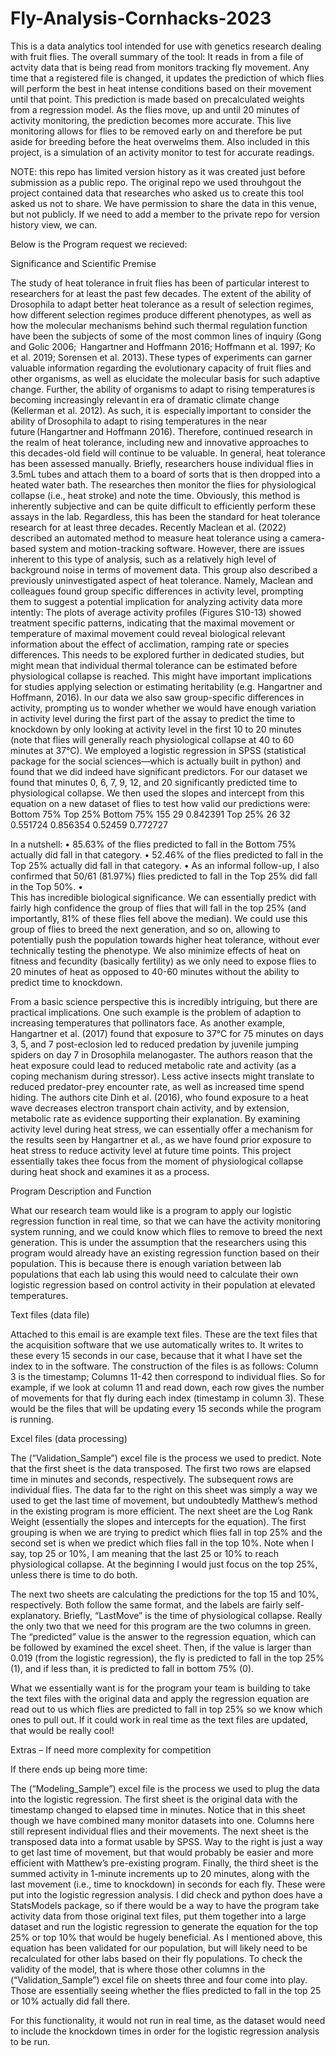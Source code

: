 # Fly-Analysis-Cornhacks-2023

This is a data analytics tool intended for use with genetics research dealing with fruit flies. 
The overall summary of the tool: 
It reads in from a file of actvity data that is being read from monitors tracking fly movement. Any time that a registered file is changed, it updates the 
prediction of which flies will perform the best in heat intense conditions based on their movement until that point. This prediction is made based on
precalculated weights from a regression model. As the flies move, up and until 20 minutes of activity monitoring, the prediction becomes more accurate. This 
live monitoring allows for flies to be removed early on and therefore be put aside for breeding before the heat overwelms them. Also included in this project,
is a simulation of an activity monitor to test for accurate readings.

NOTE: this repo has limited version history as it was created just before submission as a public repo. The original repo we used throuhgout the project
contained data that researches who asked us to create this tool asked us not to share. We have permission to share the data in this venue, but not publicly.
If we need to add a member to the private repo for version history view, we can.

Below is the Program request we recieved:

Significance and Scientific Premise

The study of heat tolerance in fruit flies has been of particular interest to researchers for at least the past few decades. The extent of the ability of 
Drosophila to adapt better heat tolerance as a result of selection regimes, how different selection regimes produce different phenotypes, as well as how the 
molecular mechanisms behind such thermal regulation function have been the subjects of some of the most common lines of inquiry (Gong and Golic 2006; 
Hangartner and Hoffmann 2016; Hoffmann et al. 1997; Ko et al. 2019; Sorensen et al. 2013). These types of experiments can garner valuable information regarding 
the evolutionary capacity of fruit flies and other organisms, as well as elucidate the molecular basis for such adaptive change. Further, the ability of 
organisms to adapt to rising temperatures is becoming increasingly relevant in era of dramatic climate change (Kellerman et al. 2012). As such, it is 
especially important to consider the ability of Drosophila to adapt to rising temperatures in the near future (Hangartner and Hoffmann 2016). Therefore, 
continued research in the realm of heat tolerance, including new and innovative approaches to this decades-old field will continue to be valuable. 
In general, heat tolerance has been assessed manually. Briefly, researchers house individual flies in 3.5mL tubes and attach them to a board of sorts that is 
then dropped into a heated water bath. The researches then monitor the flies for physiological collapse (i.e., heat stroke) and note the time. Obviously, this 
method is inherently subjective and can be quite difficult to efficiently perform these assays in the lab. Regardless, this has been the standard for heat 
tolerance research for at least three decades. 
Recently Maclean et al. (2022) described an automated method to measure heat tolerance using a camera-based system and motion-tracking software. However, there 
are issues inherent to this type of analysis, such as a relatively high level of background noise in terms of movement data. This group also described a 
previously uninvestigated aspect of heat tolerance. Namely, Maclean and colleagues found group specific differences in activity level, prompting them to 
suggest a potential implication for analyzing activity data more intently:
The plots of average activity profiles (Figures S10-13) showed treatment specific patterns, indicating that the maximal movement or temperature of maximal 
movement could reveal biological relevant information about the effect of acclimation, ramping rate or species differences. This needs to be explored further 
in dedicated studies, but might mean that individual thermal tolerance can be estimated before physiological collapse is reached. This might have important 
implications for studies applying selection or estimating heritability (e.g. Hangartner and Hoffmann, 2016).
In our data we also saw group-specific differences in activity, prompting us to wonder whether we would have enough variation in activity level during the 
first part of the assay to predict the time to knockdown by only looking at activity level in the first 10 to 20 minutes (note that flies will generally reach 
physiological collapse at 40 to 60 minutes at 37°C). We employed a logistic regression in SPSS (statistical package for the social sciences—which is actually 
built in python) and found that we did indeed have significant predictors. For our dataset we found that minutes 0, 6, 7, 9, 12, and 20 significantly predicted 
time to physiological collapse. We then used the slopes and intercept from this equation on a new dataset of flies to test how valid our predictions were:
	Bottom 75%	Top 25%	
Bottom 75%	155	29	0.842391
Top 25%	26	32	0.551724
	0.856354	0.52459	0.772727
 
In a nutshell:
•	85.63% of the flies predicted to fall in the Bottom 75% actually did fall in that category.
•	52.46% of the flies predicted to fall in the Top 25% actually did fall in that category.
•	As an informal follow-up, I also confirmed that 50/61 (81.97%) flies predicted to fall in the Top 25% did fall in the Top 50%.
•	
This has incredible biological significance. We can essentially predict with fairly high confidence the group of flies that will fall in the top 25% 
(and importantly, 81% of these flies fell above the median). We could use this group of flies to breed the next generation, and so on, allowing to potentially 
push the population towards higher heat tolerance, without ever technically testing the phenotype. We also minimize effects of heat on fitness and fecundity 
(basically fertility) as we only need to expose flies to 20 minutes of heat as opposed to 40-60 minutes without the ability to predict time to knockdown.

From a basic science perspective this is incredibly intriguing, but there are practical implications. One such example is the problem of adaption to increasing 
temperatures that pollinators face. As another example, Hangartner et al. (2017) found that exposure to 37°C for 75 minutes on days 3, 5, and 7 post-eclosion 
led to reduced predation by juvenile jumping spiders on day 7 in Drosophila melanogaster. The authors reason that the heat exposure could lead to reduced 
metabolic rate and activity (as a coping mechanism during stressor). Less active insects might translate to reduced predator-prey encounter rate, as well as 
increased time spend hiding. The authors cite Dinh et al. (2016), who found exposure to a heat wave decreases electron transport chain activity, and by 
extension, metabolic rate as evidence supporting their explanation. By examining activity level during heat stress, we can essentially offer a mechanism for 
the results seen by Hangartner et al., as we have found prior exposure to heat stress to reduce activity level at future time points. This project essentially 
takes thee focus from the moment of physiological collapse during heat shock and examines it as a process.

Program Description and Function

What our research team would like is a program to apply our logistic regression function in real time, so that we can have the activity monitoring system 
running, and we could know which flies to remove to breed the next generation. This is under the assumption that the researchers using this program would 
already have an existing regression function based on their population. This is because there is enough variation between lab populations that each lab using
this would need to calculate their own logistic regression based on control activity in their population at elevated temperatures. 


Text files (data file)

Attached to this email is are example text files. These are the text files that the acquisition software that we use automatically writes to. It writes to 
these every 15 seconds in our case, because that it what I have set the index to in the software. The construction of the files is as follows: Column 3 is 
the timestamp; Columns 11-42 then correspond to individual flies. So for example, if we look at column 11 and read down, each row gives the number of 
movements for that fly during each index (timestamp in column 3). These would be the files that will be updating every 15 seconds while the program is 
running. 

Excel files (data processing)

The (“Validation_Sample”) excel file is the process we used to predict. Note that the first sheet is the data transposed. The first two rows are elapsed time 
in minutes and seconds, respectively. The subsequent rows are individual flies. The data far to the right on this sheet was simply a way we used to get the
last time of movement, but undoubtedly Matthew’s method in the existing program is more efficient. The next sheet are the Log Rank Weight (essentially the 
slopes and intercepts for the equation). The first grouping is when we are trying to predict which flies fall in top 25% and the second set is when we predict 
which flies fall in the top 10%. Note when I say, top 25 or 10%, I am meaning that the last 25 or 10% to reach physiological collapse. At the beginning I 
would just focus on the top 25%, unless there is time to do both. 

The next two sheets are calculating the predictions for the top 15 and 10%, respectively. Both follow the same format, and the labels are fairly 
self-explanatory. Briefly, “LastMove” is the time of physiological collapse. Really the only two that we need for this program are the two columns in 
green. The “predicted” value is the answer to the regression equation, which can be followed by examined the excel sheet. Then, if the value is larger 
than 0.019 (from the logistic regression), the fly is predicted to fall in the top 25% (1), and if less than, it is predicted to fall in bottom 75% (0). 

What we essentially want is for the program your team is building to take the text files with the original data and apply the regression equation are
read out to us which flies are predicted to fall in top 25% so we know which ones to pull out. If it could work in real time as the text files are updated, 
that would be really cool!

Extras – If need more complexity for competition

If there ends up being more time:
 
The (“Modeling_Sample”) excel file is the process we used to plug the data into the logistic regression. The first sheet is the original data with the 
timestamp changed to elapsed time in minutes. Notice that in this sheet though we have combined many monitor datasets into one. Columns here still represent 
individual flies and their movements. The next sheet is the transposed data into a format usable by SPSS. Way to the right is just a way to get last time of
movement, but that would probably be easier and more efficient with Matthew’s pre-existing program. Finally, the third sheet is the summed activity in 
1-minute increments up to 20 minutes, along with the last movement (i.e., time to knockdown) in seconds for each fly. These were put into the logistic 
regression analysis. I did check and python does have a StatsModels package, so if there would be a way to have the program take activity data from those 
original text files, put them together into a large dataset and run the logistic regression to generate the equation for the top 25% or top 10% that would 
be hugely beneficial. As I mentioned above, this equation has been validated for our population, but will likely need to be recalculated for other labs based
on their fly populations. To check the validity of the model, that is where those other columns in the (“Validation_Sample”) excel file on sheets three and 
four come into play. Those are essentially seeing whether the flies predicted to fall in the top 25 or 10% actually did fall there. 

For this functionality, it would not run in real time, as the dataset would need to include the knockdown times in order for the logistic regression 
analysis to be run.

